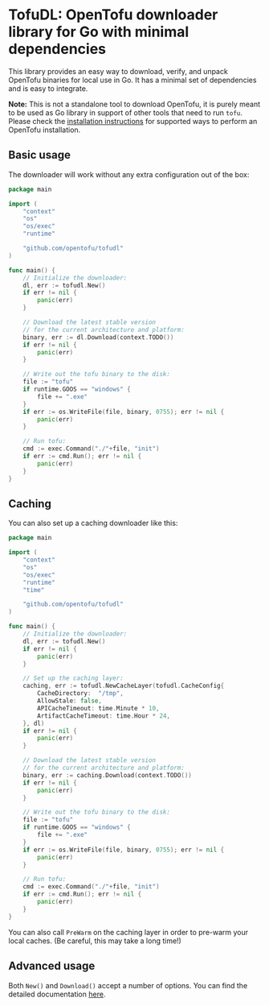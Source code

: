 # TofuDL: OpenTofu downloader library for Go with minimal dependencies

This library provides an easy way to download, verify, and unpack OpenTofu binaries for local use in Go. It has a minimal set of dependencies and is easy to integrate.

**Note:** This is not a standalone tool to download OpenTofu, it is purely meant to be used as Go library in support of other tools that need to run `tofu`. Please check the [installation instructions](https://opentofu.org/docs/intro/install/) for supported ways to perform an OpenTofu installation.

## Basic usage

The downloader will work without any extra configuration out of the box:

```go
package main

import (
    "context"
    "os"
    "os/exec"
    "runtime"

    "github.com/opentofu/tofudl"
)

func main() {
    // Initialize the downloader:
    dl, err := tofudl.New()
    if err != nil {
        panic(err)
    }

    // Download the latest stable version
    // for the current architecture and platform:
    binary, err := dl.Download(context.TODO())
    if err != nil {
        panic(err)
    }

    // Write out the tofu binary to the disk:
    file := "tofu"
    if runtime.GOOS == "windows" {
        file += ".exe"
    }
    if err := os.WriteFile(file, binary, 0755); err != nil {
        panic(err)
    }

    // Run tofu:
    cmd := exec.Command("./"+file, "init")
    if err := cmd.Run(); err != nil {
        panic(err)
    }
}
```

## Caching

You can also set up a caching downloader like this:

```go
package main

import (
    "context"
    "os"
    "os/exec"
    "runtime"
    "time"

    "github.com/opentofu/tofudl"
)

func main() {
    // Initialize the downloader:
    dl, err := tofudl.New()
    if err != nil {
        panic(err)
    }

    // Set up the caching layer:
    caching, err := tofudl.NewCacheLayer(tofudl.CacheConfig{
        CacheDirectory:  "/tmp",
        AllowStale: false,
        APICacheTimeout: time.Minute * 10,
        ArtifactCacheTimeout: time.Hour * 24,
    }, dl)
    if err != nil {
        panic(err)
    }

    // Download the latest stable version
    // for the current architecture and platform:
    binary, err := caching.Download(context.TODO())
    if err != nil {
        panic(err)
    }

    // Write out the tofu binary to the disk:
    file := "tofu"
    if runtime.GOOS == "windows" {
        file += ".exe"
    }
    if err := os.WriteFile(file, binary, 0755); err != nil {
        panic(err)
    }

    // Run tofu:
    cmd := exec.Command("./"+file, "init")
    if err := cmd.Run(); err != nil {
        panic(err)
    }
}
```

You can also call `PreWarm` on the caching layer in order to pre-warm your local caches. (Be careful, this may take a long time!)

## Advanced usage

Both `New()` and `Download()` accept a number of options. You can find the detailed documentation [here](https://pkg.go.dev/github.com/opentofu/tofudl).
